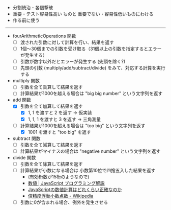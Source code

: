 
- 分割統治・各個撃破
- 重要・テスト容易性高い ものと 重要でない・容易性低いものにわける
- 作る前に使う

---

- fourArithmeticOperations 関数
  - [ ] 渡された引数に対して計算を行い、結果を返す
  - [ ] 1個〜30個までの引数を受け取る（31個以上の引数を指定するとエラーが発生する）
  - [ ] 引数が数字以外だとエラーが発生する (先頭を除く?)
  - [ ] 先頭の引数 (multiply/add/subtract/divide) をみて、対応する計算を実行する
- multiply 関数
  - [ ] 引数を全て乗算して結果を返す
  - [ ] 計算結果が1000を越える場合は "big big number" という文字列を返す
- add 関数
  - [x] 引数を全て加算して結果を返す
    - [x] 1, 1 を渡すと 2 を返す -> 仮実装
    - [x] 1, 1, 1 を渡すと 3 を返す -> 三角測量
  - [ ] 計算結果が1000を超える場合は "too big" という文字列を返す
    - [x] 1001 を渡すと "too big" を返す
- subtract 関数
  - [ ] 引数を全て減算して結果を返す
  - [ ] 計算結果がマイナスの場合は "negative number" という文字列を返す
- divide 関数
  - [ ] 引数を全て除算して結果を返す
  - [ ] 計算結果が小数になる場合は 小数第10位で四捨五入した結果を返す
    - (有効桁数が15桁のようなので)
    - [数値 | JavaScript プログラミング解説](https://so-zou.jp/web-app/tech/programming/javascript/grammar/data-type/number/#floating-point)
    - [JavaScriptの数値計算はどれくらい正確なのか](https://zenn.dev/uhyo/articles/javascript-math-accuracy#%E3%81%8A%E3%81%BE%E3%81%91%3A-webassembly%E3%81%AE%E6%95%B0%E5%80%A4%E8%A8%88%E7%AE%97%E3%81%AE%E6%AD%A3%E7%A2%BA%E3%81%95)
    - [倍精度浮動小数点数 - Wikipedia](https://ja.wikipedia.org/wiki/%E5%80%8D%E7%B2%BE%E5%BA%A6%E6%B5%AE%E5%8B%95%E5%B0%8F%E6%95%B0%E7%82%B9%E6%95%B0)
  - [ ] 引数に0が含まれる場合、例外を発生させる
